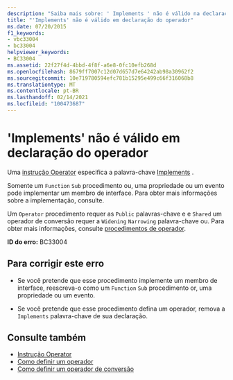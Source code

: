 ```yaml
---
description: "Saiba mais sobre: ' Implements ' não é válido na declaração do operador"
title: "'Implements' não é válido em declaração do operador"
ms.date: 07/20/2015
f1_keywords:
- vbc33004
- bc33004
helpviewer_keywords:
- BC33004
ms.assetid: 22f27f4d-4bbd-4f8f-a6e8-0fc10efb268d
ms.openlocfilehash: 8679ff7007c12d07d657d7e64242ab98a30962f2
ms.sourcegitcommit: 10e719780594efc781b15295e499c66f316068b8
ms.translationtype: MT
ms.contentlocale: pt-BR
ms.lasthandoff: 02/14/2021
ms.locfileid: "100473687"
---
```

# <a name="implements-is-not-valid-on-operator-declaration"></a>'Implements' não é válido em declaração do operador

Uma [instrução Operator](../language-reference/statements/operator-statement.md) especifica a palavra-chave [Implements](../language-reference/statements/implements-clause.md) .  
  
 Somente um `Function` `Sub` procedimento ou, uma propriedade ou um evento pode implementar um membro de interface. Para obter mais informações sobre a implementação, consulte.  
  
 Um `Operator` procedimento requer as `Public` palavras-chave e e `Shared` um operador de conversão requer a `Widening` `Narrowing` palavra-chave ou. Para obter mais informações, consulte [procedimentos de operador](../programming-guide/language-features/procedures/operator-procedures.md).  
  
 **ID do erro:** BC33004  
  
## <a name="to-correct-this-error"></a>Para corrigir este erro  
  
- Se você pretende que esse procedimento implemente um membro de interface, reescreva-o como um `Function` `Sub` procedimento or, uma propriedade ou um evento.  
  
- Se você pretende que esse procedimento defina um operador, remova a `Implements` palavra-chave de sua declaração.  
  
## <a name="see-also"></a>Consulte também

- [Instrução Operator](../language-reference/statements/operator-statement.md)
- [Como definir um operador](../programming-guide/language-features/procedures/how-to-define-an-operator.md)
- [Como definir um operador de conversão](../programming-guide/language-features/procedures/how-to-define-a-conversion-operator.md)
